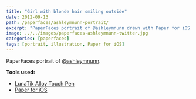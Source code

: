 ```yaml
---
title: "Girl with blonde hair smiling outside"
date: 2012-09-13
path: /paperfaces/ashleymnunn-portrait/
excerpt: "PaperFaces portrait of @ashleymnunn drawn with Paper for iOS on an iPad."
image: ../../images/paperfaces-ashleymnunn-twitter.jpg
categories: [paperfaces]
tags: [portrait, illustration, Paper for iOS]
---
```


PaperFaces portrait of [@ashleymnunn](https://twitter.com/ashleymnunn).

**Tools used:**

- [LunaTik Alloy Touch Pen](https://www.amazon.com/gp/product/B00821TR7G/ref=as_li_ss_tl?ie=UTF8&tag=mademist-20&linkCode=as2&camp=1789&creative=390957&creativeASIN=B00821TR7G)
- [Paper for iOS](https://paper.bywetransfer.com/)
